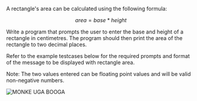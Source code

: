 A rectangle's area can be calculated using the following formula:

$$area = base * height$$

Write a program that prompts the user to enter the base and height of a rectangle in centimetres.  The program should
then print the area of the rectangle to two decimal places.

Refer to the example testcases below for the required prompts and format of the message to be displayed with rectangle area.

Note: The two values entered can be floating point values and will be valid non-negative numbers.

<img src="@@PLUGINFILE@@/monke.png" alt="MONKE UGA BOOGA" class="img-fluid atto_image_button_left">